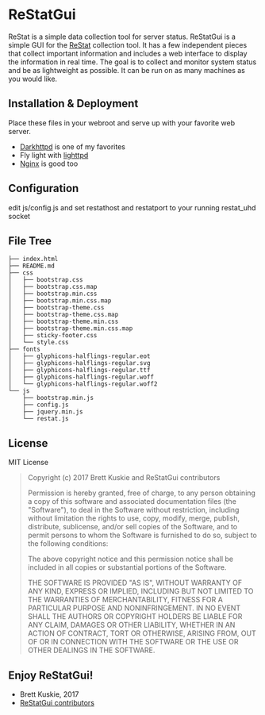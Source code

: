 # ReStatGui
  
ReStat is a simple data collection tool for server status.
ReStatGui is a simple GUI for the [ReStat](https://github.com/Fullaxx/ReStat) collection tool.
It has a few independent pieces that collect important information
and includes a web interface to display the information in real time.
The goal is to collect and monitor system status and be as lightweight as possible.
It can be run on as many machines as you would like.

## Installation & Deployment

Place these files in your webroot and serve up with your favorite web server.
* [Darkhttpd](https://unix4lyfe.org/darkhttpd/) is one of my favorites
* Fly light with [lighttpd](https://www.lighttpd.net/)
* [Nginx](https://www.nginx.com/resources/wiki/) is good too

## Configuration

edit js/config.js and set restathost and restatport to your running restat_uhd socket

## File Tree
```
├── index.html
├── README.md
├── css
│   ├── bootstrap.css
│   ├── bootstrap.css.map
│   ├── bootstrap.min.css
│   ├── bootstrap.min.css.map
│   ├── bootstrap-theme.css
│   ├── bootstrap-theme.css.map
│   ├── bootstrap-theme.min.css
│   ├── bootstrap-theme.min.css.map
│   ├── sticky-footer.css
│   └── style.css
├── fonts
│   ├── glyphicons-halflings-regular.eot
│   ├── glyphicons-halflings-regular.svg
│   ├── glyphicons-halflings-regular.ttf
│   ├── glyphicons-halflings-regular.woff
│   └── glyphicons-halflings-regular.woff2
└── js
    ├── bootstrap.min.js
    ├── config.js
    ├── jquery.min.js
    └── restat.js
```

## License

MIT License

>  Copyright (c) 2017 Brett Kuskie and ReStatGui contributors
>
>  Permission is hereby granted, free of charge, to any person obtaining a copy
>  of this software and associated documentation files (the "Software"), to deal
>  in the Software without restriction, including without limitation the rights
>  to use, copy, modify, merge, publish, distribute, sublicense, and/or sell
>  copies of the Software, and to permit persons to whom the Software is
>  furnished to do so, subject to the following conditions:
>
>  The above copyright notice and this permission notice shall be included in
>  all copies or substantial portions of the Software.
>
>  THE SOFTWARE IS PROVIDED "AS IS", WITHOUT WARRANTY OF ANY KIND, EXPRESS OR
>  IMPLIED, INCLUDING BUT NOT LIMITED TO THE WARRANTIES OF MERCHANTABILITY,
>  FITNESS FOR A PARTICULAR PURPOSE AND NONINFRINGEMENT. IN NO EVENT SHALL THE
>  AUTHORS OR COPYRIGHT HOLDERS BE LIABLE FOR ANY CLAIM, DAMAGES OR OTHER
>  LIABILITY, WHETHER IN AN ACTION OF CONTRACT, TORT OR OTHERWISE, ARISING FROM,
>  OUT OF OR IN CONNECTION WITH THE SOFTWARE OR THE USE OR OTHER DEALINGS IN
>  THE SOFTWARE.

## Enjoy ReStatGui!

- Brett Kuskie, 2017
- [ReStatGui contributors](CONTRIBUTORS.md)
